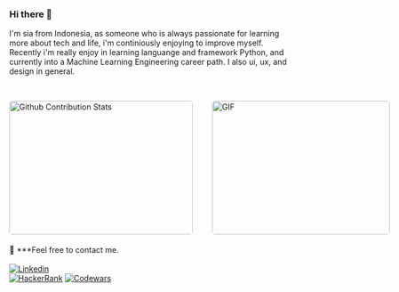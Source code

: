 ### Hi there 👋

I'm sia from Indonesia, as someone who is always passionate for learning more about tech and life, i'm continiously enjoying to improve myself. Recently i'm really enjoy in learning languange and framework Python, and currently into a Machine Learning Engineering career path. I also ui, ux, and design in general.

</br>
<p style="display: flex; justify-contect: space-between;">
<img style="border-radius: 5px; margin-bottom: 5px" alt="Github Contribution Stats" width="330px" height="240px" src="https://github-contribution-stats.vercel.app/api/?username=Ahmad-Sawalqeh" />
<img style="border-radius: 5px; margin: 0 0 5px 35px;" alt="GIF" width="320px" height="240px" src="https://miro.medium.com/max/875/1*Urc28sbnORGOW5oyohQ06g.gif" />
</p>

📝 ***Feel free to contact me. 
<br>
<br>
[![Linkedin](https://img.shields.io/badge/LinkedIn-sia%20veronica-blue?logo=Linkedin&logoColor=blue&labelColor=black)](https://www.linkedin.com/in/nathasya-veronica-b41067108/)
<br>
[![HackerRank](https://img.shields.io/badge/HackerRank-siaveronica-brightgreen?logo=HackerRank&logoColor=Green&labelColor=black)](https://www.hackerrank.com/nathasyaveronic1)
[![Codewars](https://img.shields.io/badge/Codewars-sia%20veronica-maroon?logo=codewars&logoColor=maroon&labelColor=black)](https://www.codewars.com/users/siaveronica)
<!-- 

